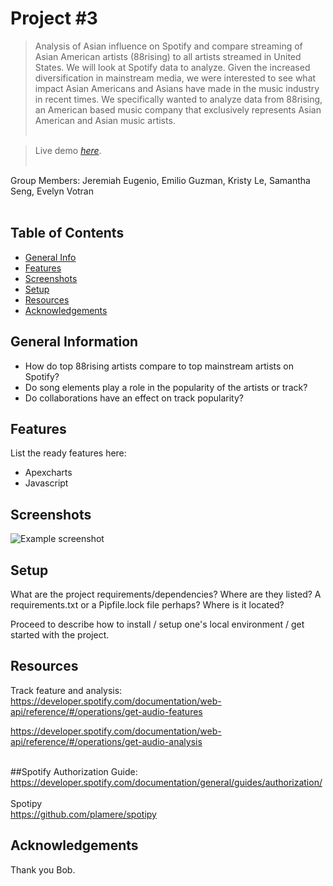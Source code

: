 # Project #3
> Analysis of Asian influence on Spotify and compare streaming of Asian American artists (88rising) to all artists streamed in United States. We will look at Spotify data to analyze. Given the increased diversification in mainstream media, we were interested to see what impact Asian Americans and Asians have made in the music industry in recent times. We specifically wanted to analyze data from 88rising, an American based music company that exclusively represents Asian American and Asian music artists.<br><br>

> Live demo [_here_](https://jeugenio103.github.io/Project-3/). <br><br>


Group Members:  Jeremiah Eugenio, Emilio Guzman, Kristy Le, Samantha Seng, Evelyn Votran
<br>
<br>

## Table of Contents
* [General Info](#general-information)
* [Features](#features)
* [Screenshots](#screenshots)
* [Setup](#setup)
* [Resources](#usage)
* [Acknowledgements](#acknowledgements)
<!-- * [License](#license) -->


## General Information
- How do top 88rising artists compare to top mainstream artists on Spotify?<br>
- Do song elements play a role in the popularity of the artists or track?<br>
- Do collaborations have an effect on track popularity?<br>
<!-- You don't have to answer all the questions - just the ones relevant to your project. -->


## Features
List the ready features here:
- Apexcharts
- Javascript


## Screenshots
![Example screenshot](./img/screenshot.png)
<!-- If you have screenshots you'd like to share, include them here. -->


## Setup
What are the project requirements/dependencies? Where are they listed? A requirements.txt or a Pipfile.lock file perhaps? Where is it located?

Proceed to describe how to install / setup one's local environment / get started with the project.


## Resources
Track feature and analysis:
https://developer.spotify.com/documentation/web-api/reference/#/operations/get-audio-features<br>

https://developer.spotify.com/documentation/web-api/reference/#/operations/get-audio-analysis<br><br>

##Spotify Authorization Guide: https://developer.spotify.com/documentation/general/guides/authorization/<br><br>
Spotipy<br>
https://github.com/plamere/spotipy





## Acknowledgements
Thank you Bob.
